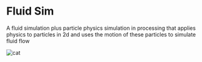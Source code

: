 # Fluid Sim
A fluid simulation plus particle physics simulation in processing that applies physics to particles in 2d and uses the motion of these particles to simulate fluid flow

![cat](/FluidSimulation/output.gif)